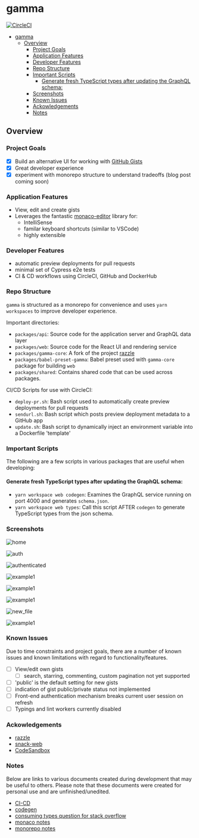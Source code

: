 # gamma

[![CircleCI](https://circleci.com/gh/peterschussheim/gamma.svg?style=svg&circle-token=c2090c289000a9f65ff601f99ca8113ec300b519)](https://circleci.com/gh/peterschussheim/gamma)
- [gamma](#gamma)
  - [Overview](#overview)
    - [Project Goals](#project-goals)
    - [Application Features](#application-features)
    - [Developer Features](#developer-features)
    - [Repo Structure](#repo-structure)
    - [Important Scripts](#important-scripts)
      - [Generate fresh TypeScript types after updating the GraphQL schema:](#generate-fresh-typescript-types-after-updating-the-graphql-schema)
    - [Screenshots](#screenshots)
    - [Known Issues](#known-issues)
    - [Ackowledgements](#ackowledgements)
    - [Notes](#notes)

## Overview

### Project Goals

- [x] Build an alternative UI for working with [GitHub Gists](https://gist.github.com/)
- [x] Great developer experience
- [x] experiment with monorepo structure to understand tradeoffs (blog post coming soon)

### Application Features

- View, edit and create gists
- Leverages the fantastic [monaco-editor](https://github.com/Microsoft/monaco-editor) library for:
  - IntelliSense
  - familar keyboard shortcuts (similar to VSCode)
  - highly extensible

### Developer Features

- automatic preview deployments for pull requests
- minimal set of Cypress e2e tests
- CI & CD workflows using CircleCI, GitHub and DockerHub

### Repo Structure

`gamma` is structured as a monorepo for convenience and uses `yarn workspaces` to improve developer experience.

Important directories:

- `packages/api`: Source code for the application server and GraphQL data layer
- `packages/web`: Source code for the React UI and rendering service
- `packages/gamma-core`: A fork of the project [razzle](https://github.com/jaredpalmer/razzle)
- `packages/babel-preset-gamma`: Babel preset used with `gamma-core` package for building `web`
- `packages/shared`: Contains shared code that can be used across packages.
  
CI/CD Scripts for use with CircleCI:

- `deploy-pr.sh`: Bash script used to automatically create preview deployments for pull requests
- `sendurl.sh`: Bash script which posts preview deployment metadata to a GitHub app
- `update.sh`: Bash script to dynamically inject an environment variable into a Dockerfile 'template'

### Important Scripts

The following are a few scripts in various packages that are useful when developing:

#### Generate fresh TypeScript types after updating the GraphQL schema:

- `yarn workspace web codegen`: Examines the GraphQL service running on port 4000 and generates `schema.json`.
- `yarn workspace web types`: Call this script AFTER `codegen` to generate TypeScript types from the json schema.

### Screenshots

![home](https://github.com/peterschussheim/gamma/blob/master/resources/2020-05-09%2012_38_50-https___gamma.app.png)

![auth](https://github.com/peterschussheim/gamma/blob/master/resources/2020-05-09%2012_39_48-https___gamma.app_auth_login.png)

![authenticated](https://github.com/peterschussheim/gamma/blob/master/resources/2020-05-09%2012_40_07-https___gamma.app.png)

![example1](https://github.com/peterschussheim/gamma/blob/master/resources/2020-05-09%2012_41_57-https___gamma.app_g_754e1e14f3b710dcbafae795f642a6d3.png)

![example1](https://github.com/peterschussheim/gamma/blob/master/resources/2020-05-09%2012_42_18-https___gamma.app_g_754e1e14f3b710dcbafae795f642a6d3.png)

![example1](https://github.com/peterschussheim/gamma/blob/master/resources/2020-05-09%2012_43_15-https___gamma.app_g_7c69d47b17ad50a4c70c3b17b9dc5869.png)

![new_file](https://github.com/peterschussheim/gamma/blob/master/resources/2020-05-09%2012_45_03-https___gamma.app_new.png)

![example1](https://github.com/peterschussheim/gamma/blob/master/resources/2020-05-09%2012_46_56-https___gamma.app_g_2bd83c7ed49ce8b3feefb5b8908c074b.png)

### Known Issues

Due to time constraints and project goals, there are a number of known issues and known limitations
with regard to functionality/features.

- [ ] View/edit own gists
  - [ ] search, starring, commenting, custom pagination not yet supported
- [ ] 'public' is the default setting for new gists
- [ ] indication of gist public/private status not implemented
- [ ] Front-end authentication mechanism breaks current user session on refresh
- [ ] Typings and lint workers currently disabled

### Ackowledgements

- [razzle](https://github.com/jaredpalmer/razzle)
- [snack-web](https://github.com/expo/snack-web)
- [CodeSandbox](https://github.com/CompuIves/codesandbox-client)

### Notes

Below are links to various documents created during development that may be useful to others.  Please note that these documents were created for personal use and are unfinished/unedited.

- [CI-CD](docs/ci-cd.md)
- [codegen](docs/codegen.md)
- [consuming types question for stack overflow](docs/consuming-types-so-question.md)
- [monaco notes](docs/monaco.md)
- [monorepo notes](docs/monorepo.md)
